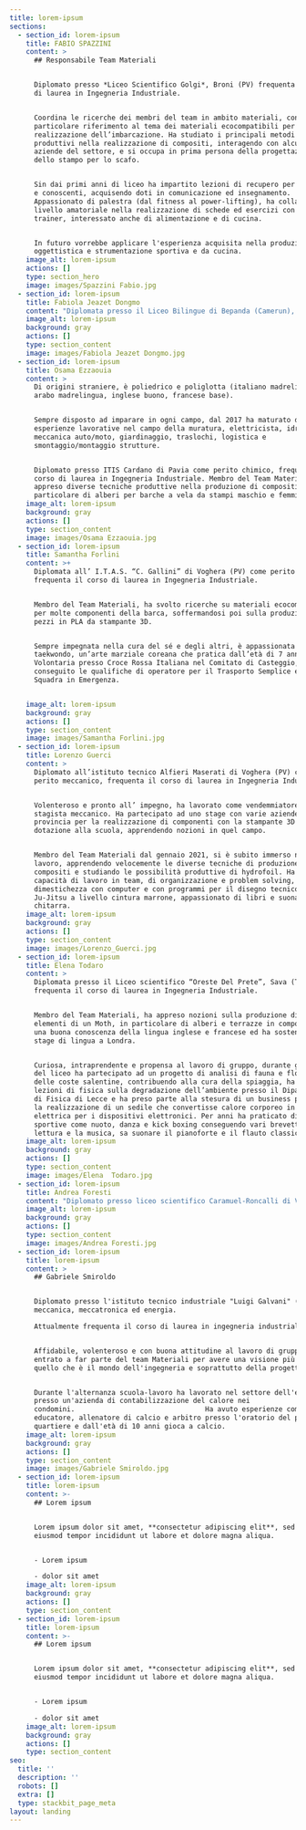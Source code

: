 ```yaml
---
title: lorem-ipsum
sections:
  - section_id: lorem-ipsum
    title: FABIO SPAZZINI
    content: >
      ## Responsabile Team Materiali


      Diplomato presso *Liceo Scientifico Golgi*, Broni (PV) frequenta il corso
      di laurea in Ingegneria Industriale.


      Coordina le ricerche dei membri del team in ambito materiali, con
      particolare riferimento al tema dei materiali ecocompatibili per la
      realizzazione dell’imbarcazione. Ha studiato i principali metodi
      produttivi nella realizzazione di compositi, interagendo con alcune
      aziende del settore, e si occupa in prima persona della progettazione
      dello stampo per lo scafo.


      Sin dai primi anni di liceo ha impartito lezioni di recupero per compagni
      e conoscenti, acquisendo doti in comunicazione ed insegnamento.
      Appassionato di palestra (dal fitness al power-lifting), ha collaborato a
      livello amatoriale nella realizzazione di schede ed esercizi con personal
      trainer, interessato anche di alimentazione e di cucina.


      In futuro vorrebbe applicare l'esperienza acquisita nella produzione di
      oggettistica e strumentazione sportiva e da cucina.
    image_alt: lorem-ipsum
    actions: []
    type: section_hero
    image: images/Spazzini Fabio.jpg
  - section_id: lorem-ipsum
    title: Fabiola Jeazet Dongmo
    content: "Diplomata presso il Liceo Bilingue di Bepanda (Camerun), frequenta il corso di laurea in Ingegneria Industriale. \n\nMembro del Team Materiali, ha svolto ricerche sulla produzione di terrazze, valutando i materiali ecocompatibili e l’assemblaggio con lo scafo e realizzazione, approfondendo anche il trattamento del bambù. Interessata in molti campi ma impegnata al massimo in ciascuno di essi, al liceo è stata membro del club scientifico con il quale ha partecipato a vari esperimenti didattici, del club di giornalismo con cui ha realizzato un articolo per\_ la Giornata Mondiale della Filosofia e del club sportivo con cui si è classificata prima nelle competizioni inter liceali nella corsa sulle distanze 100 m e 400 m. \n\nPossiede conoscenze in ambito ecologico avendo aiutato per anni nei campi di famiglia per il trattamento delle superfici fertili e per la produzione di varie coltivazioni come mais e fagioli. Grazie a queste esperienze è divenuta premurosa, dinamica e socievole, con spiccate abilità nel lavoro di squadra.\n\n"
    image_alt: lorem-ipsum
    background: gray
    actions: []
    type: section_content
    image: images/Fabiola Jeazet Dongmo.jpg
  - section_id: lorem-ipsum
    title: Osama Ezzaouia
    content: >
      Di origini straniere, è poliedrico e poliglotta (italiano madrelingua,
      arabo madrelingua, inglese buono, francese base). 


      Sempre disposto ad imparare in ogni campo, dal 2017 ha maturato diverse
      esperienze lavorative nel campo della muratura, elettricista, idraulica,
      meccanica auto/moto, giardinaggio, traslochi, logistica e
      smontaggio/montaggio strutture.


      Diplomato presso ITIS Cardano di Pavia come perito chimico, frequenta il
      corso di laurea in Ingegneria Industriale. Membro del Team Materiali, ha
      appreso diverse tecniche produttive nella produzione di compositi e in
      particolare di alberi per barche a vela da stampi maschio e femmina.
    image_alt: lorem-ipsum
    background: gray
    actions: []
    type: section_content
    image: images/Osama Ezzaouia.jpg
  - section_id: lorem-ipsum
    title: Samantha Forlini
    content: >+
      Diplomata all’ I.T.A.S. “C. Gallini” di Voghera (PV) come perito chimico,
      frequenta il corso di laurea in Ingegneria Industriale. 


      Membro del Team Materiali, ha svolto ricerche su materiali ecocompatibili
      per molte componenti della barca, soffermandosi poi sulla produzione di
      pezzi in PLA da stampante 3D.


      Sempre impegnata nella cura del sé e degli altri, è appassionata di
      taekwondo, un’arte marziale coreana che pratica dall’età di 7 anni.
      Volontaria presso Croce Rossa Italiana nel Comitato di Casteggio, ha
      conseguito le qualifiche di operatore per il Trasporto Semplice e Capo
      Squadra in Emergenza.


    image_alt: lorem-ipsum
    background: gray
    actions: []
    type: section_content
    image: images/Samantha Forlini.jpg
  - section_id: lorem-ipsum
    title: Lorenzo Guerci
    content: >
      Diplomato all’istituto tecnico Alfieri Maserati di Voghera (PV) come
      perito meccanico, frequenta il corso di laurea in Ingegneria Industriale. 


      Volenteroso e pronto all’ impegno, ha lavorato come vendemmiatore e come
      stagista meccanico. Ha partecipato ad uno stage con varie aziende della
      provincia per la realizzazione di componenti con la stampante 3D in
      dotazione alla scuola, apprendendo nozioni in quel campo.


      Membro del Team Materiali dal gennaio 2021, si è subito immerso nel
      lavoro, apprendendo velocemente le diverse tecniche di produzione di
      compositi e studiando le possibilità produttive di hydrofoil. Ha buone
      capacità di lavoro in team, di organizzazione e problem solving,
      dimestichezza con computer e con programmi per il disegno tecnico. Pratica
      Ju-Jitsu a livello cintura marrone, appassionato di libri e suona la
      chitarra.
    image_alt: lorem-ipsum
    background: gray
    actions: []
    type: section_content
    image: images/Lorenzo_Guerci.jpg
  - section_id: lorem-ipsum
    title: Elena Todaro
    content: >
      Diplomata presso il Liceo scientifico “Oreste Del Prete”, Sava (TA),
      frequenta il corso di laurea in Ingegneria Industriale. 


      Membro del Team Materiali, ha appreso nozioni sulla produzione di vari
      elementi di un Moth, in particolare di alberi e terrazze in composito. Ha
      una buona conoscenza della lingua inglese e francese ed ha sostenuto uno
      stage di lingua a Londra.


      Curiosa, intraprendente e propensa al lavoro di gruppo, durante gli anni
      del liceo ha partecipato ad un progetto di analisi di fauna e flora marine
      delle coste salentine, contribuendo alla cura della spiaggia, ha seguito
      lezioni di fisica sulla degradazione dell’ambiente presso il Dipartimento
      di Fisica di Lecce e ha preso parte alla stesura di un business plan per
      la realizzazione di un sedile che convertisse calore corporeo in energia
      elettrica per i dispositivi elettronici. Per anni ha praticato discipline
      sportive come nuoto, danza e kick boxing conseguendo vari brevetti. Ama la
      lettura e la musica, sa suonare il pianoforte e il flauto classico.
    image_alt: lorem-ipsum
    background: gray
    actions: []
    type: section_content
    image: images/Elena  Todaro.jpg
  - section_id: lorem-ipsum
    title: Andrea Foresti
    content: "Diplomato presso liceo scientifico Caramuel-Roncalli di Vigevano (PV).\n\nSempre pronto a mettersi in gioco e ad impegnarsi, durante la carriera scolastica ha partecipato a diversi progetti, che gli hanno permesso di accrescere la propria capacità di lavoro in team.\_\n\nSempre alla ricerca di qualcosa che lo possa far crescere sia nel profilo professionale che personale, ha conosciuto l'UniPV Sailing Team nel febbraio 2021 e ha deciso di entrare nel team Materiali con la volontà di accrescere la propria cultura scientifica, interessato soprattutto alle innovazioni tecnologiche.\n\nÈ amante sia di sport individuali che di squadra.\n"
    image_alt: lorem-ipsum
    background: gray
    actions: []
    type: section_content
    image: images/Andrea Foresti.jpg
  - section_id: lorem-ipsum
    title: lorem-ipsum
    content: >
      ## Gabriele Smiroldo


      Diplomato presso l'istituto tecnico industriale "Luigi Galvani" (MI) in
      meccanica, meccatronica ed energia.

      Attualmente frequenta il corso di laurea in ingegneria industriale.


      Affidabile, volenteroso e con buona attitudine al lavoro di gruppo è
      entrato a far parte del team Materiali per avere una visione più ampia di
      quello che è il mondo dell'ingegneria e soprattutto della progettazione.


      Durante l'alternanza scuola-lavoro ha lavorato nel settore dell'energia
      presso un'azienda di contabilizzazione del calore nei
      condomini.                                Ha avuto esperienze come
      educatore, allenatore di calcio e arbitro presso l'oratorio del proprio
      quartiere e dall'età di 10 anni gioca a calcio.
    image_alt: lorem-ipsum
    background: gray
    actions: []
    type: section_content
    image: images/Gabriele Smiroldo.jpg
  - section_id: lorem-ipsum
    title: lorem-ipsum
    content: >-
      ## Lorem ipsum


      Lorem ipsum dolor sit amet, **consectetur adipiscing elit**, sed do
      eiusmod tempor incididunt ut labore et dolore magna aliqua.


      - Lorem ipsum

      - dolor sit amet
    image_alt: lorem-ipsum
    background: gray
    actions: []
    type: section_content
  - section_id: lorem-ipsum
    title: lorem-ipsum
    content: >-
      ## Lorem ipsum


      Lorem ipsum dolor sit amet, **consectetur adipiscing elit**, sed do
      eiusmod tempor incididunt ut labore et dolore magna aliqua.


      - Lorem ipsum

      - dolor sit amet
    image_alt: lorem-ipsum
    background: gray
    actions: []
    type: section_content
seo:
  title: ''
  description: ''
  robots: []
  extra: []
  type: stackbit_page_meta
layout: landing
---
```


